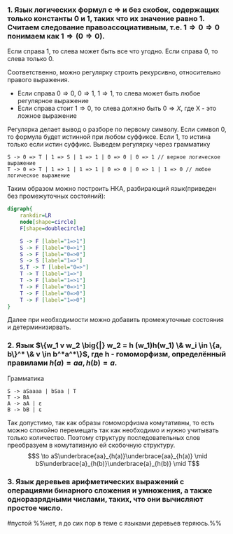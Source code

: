 ### 1. Язык логических формул с $\Rightarrow$ и без скобок, содержащих только константы $0$ и $1$, таких что их значение равно $1$. Считаем следование правоассоциативным, т.е. $1 \Rightarrow 0 \Rightarrow 0$ понимаем как $1 \Rightarrow (0 \Rightarrow 0)$.

Если справа 1, то слева может быть все что угодно.
Если справа 0, то слева только 0.

Соответственно, можно регулярку строить рекурсивно, относительно правого выражения.
- Если справа $0\Rightarrow0$, $0\Rightarrow1$, $1\Rightarrow1$, то слева может быть любое регулярное выражение
- Если справа стоит $1\Rightarrow0$, то слева должно быть $0\Rightarrow X$, где X - это ложное выражение

Регулярка делает вывод о разборе по первому символу. Если символ 0, то формула будет истинной при любом суффиксе. Если 1, то истина только если истин суффикс.
Выведем регулярку через грамматику
```
S -> 0 => T | 1 => S | 1 => 1 | 0 => 0 | 0 => 1 // верное логическое выражение
T -> 0 => T | 1 => 1 | 1 => 1 | 0 => 0 | 0 => 1 | 1 => 0 // любое логическое выражение
```

Таким образом можно построить НКА, разбирающий язык(приведен без промежуточных состояний):
```dot
digraph{
	rankdir=LR
	node[shape=circle]
	F[shape=doublecircle]

	S -> F [label="1=>1"]
	S -> F [label="0=>1"]
	S -> F [label="0=>0"]
	S -> S [label="1=>"]
	S,T -> T [label="0=>"]
	T -> T [label="1=>"]
	T -> F [label="1=>1"]
	T -> F [label="0=>1"]
	T -> F [label="0=>0"]
	T -> F [label="1=>0"]
}
```

Далее при необходимости можно добавить промежуточные состояния и детерминизирвать.

### 2. ﻿﻿﻿Язык $\{w_1 v w_2 \big{|} w_2 = h (w_1)h(w_1) \& w_i \in \{a, b\}^* \& v \in b^*a^*\}$, где h -  гомоморфизм, определённый правилами $h(a) = aa, h(b) = a$.

Грамматика
```
S -> aSaaaa | bSaa | T
T -> BA
A -> aA | ε
B -> bB | ε
```
Так допустимо, так как образы гомоморфизма комутативны, то есть можно спокойно перемещать так как необходимо и нужно учитывать только количество. Поэтому структуру последовательных слов преобразуем в комутативную ей скобочную структуру.
$$S \to aS\underbrace{aa}_{h(a)}\underbrace{aa}_{h(a)} \mid bS\underbrace{a}_{h(b)}\underbrace{a}_{h(b)} \mid T$$


### 3. ﻿﻿﻿Язык деревьев арифметических выражений с операциями бинарного сложения и умножения, а также одноразрядными числами, таких, что они вычисляют простое число.
#пустой %%нет, я до сих пор в теме с языками деревьев теряюсь.%%
